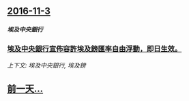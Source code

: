 ## [2016-11-3](/zh/news/2016/11/3/index.md)

##### 埃及中央銀行
### [埃及中央銀行宣佈容許埃及鎊匯率自由浮動，即日生效。 ](/zh/news/2016/11/3/埃及中央銀行宣佈容許埃及鎊匯率自由浮動-即日生效.md)
_上下文: 埃及中央銀行, 埃及鎊_

## [前一天...](/zh/news/2016/11/2/index.md)


